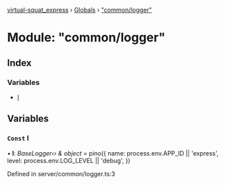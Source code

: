[virtual-squat_express](../README.md) › [Globals](../globals.md) › ["common/logger"](_common_logger_.md)

# Module: "common/logger"

## Index

### Variables

* [l](_common_logger_.md#const-l)

## Variables

### `Const` l

• **l**: *BaseLogger‹› & object* = pino({
  name: process.env.APP_ID || 'express',
  level: process.env.LOG_LEVEL || 'debug',
})

Defined in server/common/logger.ts:3

